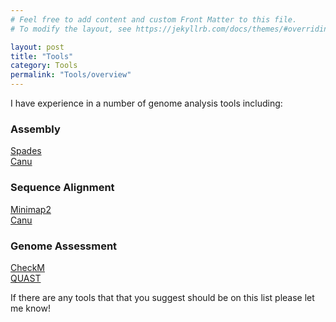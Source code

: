 ```yaml
---
# Feel free to add content and custom Front Matter to this file.
# To modify the layout, see https://jekyllrb.com/docs/themes/#overriding-theme-defaults

layout: post
title: "Tools"
category: Tools
permalink: "Tools/overview"
---
```



I have experience in a number of genome analysis tools including:

### Assembly

[Spades](http://cab.spbu.ru/software/spades/)  
[Canu](https://canu.readthedocs.io/en/stable/index.html)

### Sequence Alignment

[Minimap2](https://github.com/lh3/minimap2)  
[Canu](https://canu.readthedocs.io/en/stable/index.html)

### Genome Assessment

[CheckM](https://ecogenomics.github.io/CheckM)  
[QUAST](https://bioinf.spbau.ru/en/quast)

If there are any tools that that you suggest should be on this list please let me know!